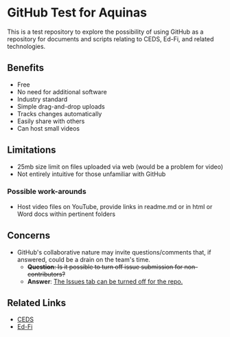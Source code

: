 # GitHub Test for Aquinas

This is a test repository to explore the possibility of using GitHub as a repository for documents and scripts relating to CEDS, Ed-Fi, and related technologies.

## Benefits

* Free
* No need for additional software
* Industry standard
* Simple drag-and-drop uploads
* Tracks changes automatically
* Easily share with others
* Can host small videos

## Limitations
* 25mb size limit on files uploaded via web (would be a problem for video) 
* Not entirely intuitive for those unfamiliar with GitHub

### Possible work-arounds
* Host video files on YouTube, provide links in readme.md or in html or Word docs within pertinent folders

## Concerns
* GitHub's collaborative nature may invite questions/comments that, if answered, could be a drain on the team's time. 
   * ~~**Question**: Is it possible to turn off issue submission for non-contributors?~~
   * **Answer**: [The Issues tab can be turned off for the repo.](https://docs.github.com/en/repositories/managing-your-repositorys-settings-and-features/enabling-features-for-your-repository/disabling-issues)

## Related Links
* [CEDS](https://ceds.ed.gov/)
* [Ed-Fi](https://www.ed-fi.org/)
